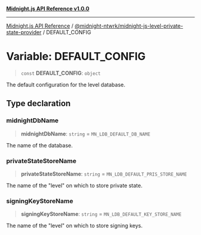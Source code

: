 [**Midnight.js API Reference v1.0.0**](../../../README.md)

***

[Midnight.js API Reference](../../../packages.md) / [@midnight-ntwrk/midnight-js-level-private-state-provider](../README.md) / DEFAULT\_CONFIG

# Variable: DEFAULT\_CONFIG

> `const` **DEFAULT\_CONFIG**: `object`

The default configuration for the level database.

## Type declaration

### midnightDbName

> **midnightDbName**: `string` = `MN_LDB_DEFAULT_DB_NAME`

The name of the database.

### privateStateStoreName

> **privateStateStoreName**: `string` = `MN_LDB_DEFAULT_PRIS_STORE_NAME`

The name of the "level" on which to store private state.

### signingKeyStoreName

> **signingKeyStoreName**: `string` = `MN_LDB_DEFAULT_KEY_STORE_NAME`

The name of the "level" on which to store signing keys.
